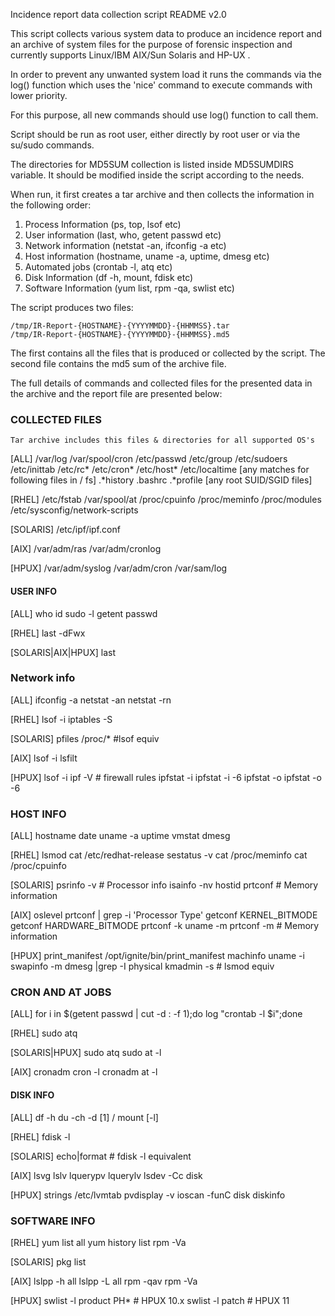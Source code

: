 Incidence report data collection script README v2.0

This script collects various system data to produce an incidence report and an archive of system files
for the purpose of forensic inspection and currently supports Linux/IBM AIX/Sun Solaris and HP-UX . 

In order to prevent any unwanted system load it runs the commands via the log() function which uses 
the 'nice' command to execute commands with lower priority. 

For this purpose, all new commands should use log() function to call them.

Script should be run as root user, either directly by root user or via the su/sudo commands.

The directories for MD5SUM collection is listed inside MD5SUMDIRS variable. It should be modified 
inside the script according to the needs.

When run, it first creates a tar archive and then collects the information in the following order:

1. Process Information (ps, top, lsof etc)
2. User information (last, who, getent passwd etc)
3. Network information (netstat -an, ifconfig -a etc)
4. Host information (hostname, uname -a, uptime, dmesg etc)
5. Automated jobs (crontab -l, atq etc)
6. Disk Information (df -h, mount, fdisk etc)
7. Software Information (yum list, rpm -qa, swlist etc)

The script produces two files:

    /tmp/IR-Report-{HOSTNAME}-{YYYYMMDD}-{HHMMSS}.tar 
    /tmp/IR-Report-{HOSTNAME}-{YYYYMMDD}-{HHMMSS}.md5


The first contains all the files that is produced or collected by the script. 
The second file contains the md5 sum of the archive file.

The full details of commands and collected files for the presented data in the archive and the report file 
are presented below:

### COLLECTED FILES

    Tar archive includes this files & directories for all supported OS's

[ALL]
/var/log 
/var/spool/cron 
/etc/passwd 
/etc/group 
/etc/sudoers 
/etc/inittab 
/etc/rc* 
/etc/cron* 
/etc/host*
/etc/localtime
[any matches for following files in / fs]
.*history 
.bashrc
.*profile
[any root SUID/SGID files]

[RHEL]
/etc/fstab 
/var/spool/at 
/proc/cpuinfo 
/proc/meminfo 
/proc/modules
/etc/sysconfig/network-scripts

[SOLARIS]
/etc/ipf/ipf.conf

[AIX]
/var/adm/ras
/var/adm/cronlog

[HPUX]
/var/adm/syslog
/var/adm/cron
/var/sam/log


#### USER INFO

[ALL]
who
id
sudo -l
getent passwd

[RHEL]
last -dFwx

[SOLARIS|AIX|HPUX]
last

### Network info

[ALL]
ifconfig -a
netstat -an
netstat -rn

[RHEL]
lsof -i
iptables -S

[SOLARIS]
pfiles /proc/* #lsof equiv

[AIX]
lsof -i
lsfilt

[HPUX]
lsof -i
ipf -V # firewall rules
ipfstat -i
ipfstat -i -6
ipfstat -o
ipfstat -o -6

### HOST INFO

[ALL]
hostname
date
uname -a
uptime
vmstat
dmesg

[RHEL]
lsmod
cat /etc/redhat-release
sestatus -v
cat /proc/meminfo
cat /proc/cpuinfo

[SOLARIS]
psrinfo -v # Processor info
isainfo -nv
hostid
prtconf # Memory information

[AIX]
oslevel
prtconf | grep -i 'Processor Type'
getconf KERNEL_BITMODE
getconf HARDWARE_BITMODE
prtconf -k
uname -m
prtconf -m # Memory information

[HPUX]
print_manifest
/opt/ignite/bin/print_manifest
machinfo
uname -i
swapinfo -m
dmesg |grep -I physical
kmadmin -s # lsmod equiv

### CRON AND AT JOBS

[ALL]
for i in $(getent passwd | cut -d : -f 1);do log "crontab -l $i";done

[RHEL]
sudo atq

[SOLARIS|HPUX]
sudo atq
sudo at -l

[AIX]
cronadm cron  -l
cronadm at -l

#### DISK INFO

[ALL]
df -h
du -ch -d [1] /
mount [-l]

[RHEL]
fdisk -l

[SOLARIS]
echo|format # fdisk -l equivalent

[AIX]
lsvg
lslv
lquerypv
lquerylv
lsdev -Cc disk

[HPUX]
strings /etc/lvmtab
pvdisplay -v
ioscan -funC disk
diskinfo

### SOFTWARE INFO

[RHEL]
yum list all
yum history list
rpm -Va

[SOLARIS]
pkg list

[AIX]
lslpp -h all
lslpp -L all
rpm -qav
rpm -Va

[HPUX]
swlist -l product PH* # HPUX 10.x
swlist -l patch # HPUX 11

